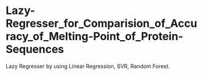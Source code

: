 # Lazy-Regresser_for_Comparision_of_Accuracy_of_Melting-Point_of_Protein-Sequences
Lazy Regresser by using Linear Regression, SVR, Random Forest.

   
  
    
 
  
  
   
 
  
  
 
 
